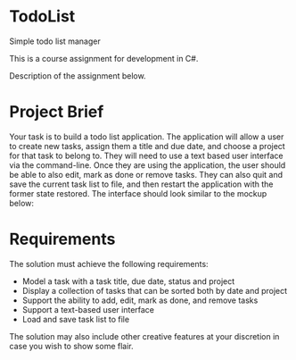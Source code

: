 # TodoList

Simple todo list manager

This is a course assignment for development in C#.

Description of the assignment below.

# Project Brief

Your task is to build a todo list application. The application will allow a user to create new tasks,
assign them a title and due date, and choose a project for that task to belong to. They will need
to use a text based user interface via the command-line. Once they are using the application,
the user should be able to also edit, mark as done or remove tasks. They can also quit and save
the current task list to file, and then restart the application with the former state restored. The
interface should look similar to the mockup below:

# Requirements

The solution must achieve the following requirements:

- Model a task with a task title, due date, status and project
- Display a collection of tasks that can be sorted both by date and project
- Support the ability to add, edit, mark as done, and remove tasks
- Support a text-based user interface
- Load and save task list to file

The solution may also include other creative features at
your discretion in case you wish to show some flair.
